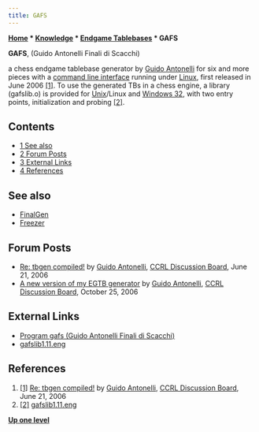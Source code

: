 ```yaml
---
title: GAFS
---
```

**[Home](Home "Home") * [Knowledge](Knowledge "Knowledge") * [Endgame Tablebases](Endgame_Tablebases "Endgame Tablebases") * GAFS**

**GAFS**, (Guido Antonelli Finali di Scacchi)

a chess endgame tablebase generator by [Guido Antonelli](index.php?title=Guido_Antonelli&action=edit&redlink=1 "Guido Antonelli (page does not exist)") for six and more pieces with a [command line interface](CLI "CLI") running under [Linux](Linux "Linux"),
first released in June 2006 <a id="cite-note-1" href="#cite-ref-1">[1]</a>.
To use the generated TBs in a chess engine, a library (gafslib.o) is provided for [Unix](Unix "Unix")/Linux and [Windows 32](Windows "Windows"),
with two entry points, initialization and probing <a id="cite-note-2" href="#cite-ref-2">[2]</a>.

## Contents

- [1 See also](#see-also)
- [2 Forum Posts](#forum-posts)
- [3 External Links](#external-links)
- [4 References](#references)

## See also

- [FinalGen](FinalGen "FinalGen")
- [Freezer](Freezer "Freezer")

## Forum Posts

- [Re: tbgen compiled!](http://kirill-kryukov.com/chess/discussion-board/viewtopic.php?f=6&t=552&p=5602#p5602) by [Guido Antonelli](index.php?title=Guido_Antonelli&action=edit&redlink=1 "Guido Antonelli (page does not exist)"), [CCRL Discussion Board](Computer_Chess_Forums "Computer Chess Forums"), June 21, 2006
- [A new version of my EGTB generator](http://kirill-kryukov.com/chess/discussion-board/viewtopic.php?f=6&t=1089&p=9910) by [Guido Antonelli](index.php?title=Guido_Antonelli&action=edit&redlink=1 "Guido Antonelli (page does not exist)"), [CCRL Discussion Board](Computer_Chess_Forums "Computer Chess Forums"), October 25, 2006

## External Links

- [Program gafs (Guido Antonelli Finali di Scacchi)](http://users.libero.it/rigel_g/#Inglese)
- [gafslib1.11.eng](http://users.libero.it/rigel_g/gafslib1.11.eng)

## References

1. <a id="cite-ref-1" href="#cite-note-1">[1]</a> [Re: tbgen compiled!](http://kirill-kryukov.com/chess/discussion-board/viewtopic.php?f=6&t=552&p=5602#p5602) by [Guido Antonelli](index.php?title=Guido_Antonelli&action=edit&redlink=1 "Guido Antonelli (page does not exist)"), [CCRL Discussion Board](Computer_Chess_Forums "Computer Chess Forums"), June 21, 2006
1. <a id="cite-ref-2" href="#cite-note-2">[2]</a> [gafslib1.11.eng](http://users.libero.it/rigel_g/gafslib1.11.eng)

**[Up one level](Endgame_Tablebases "Endgame Tablebases")**

